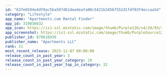 ```yaml
---
id: "637e6594e4df0ac5ba597d61deedeafa00c5421b34567552d1fdf03f4eccaa54"
category: "Lifestyle"
app_name: "Apartments.com Rental Finder"
app_id: 319836632
app_icon: https://is1-ssl.mzstatic.com/image/thumb/Purple126/v4/2d/93/3e/2d933e84-4a7f-047e-057f-0b218a99dfc8/AppIcon-0-1x_U007emarketing-0-7-0-85-220.png/1024x1024bb.png
app_screenshot: https://is1-ssl.mzstatic.com/image/thumb/PurpleSource122/v4/c7/ba/d4/c7bad4b0-f3f1-c823-0b81-1e3f2db65359/b9820dc0-cf2a-47d5-ba21-7b362174f206_6.5_Spread_1.png/1242x2688bb.png
publisher_id: 879616936
publisher_name: "Apartments LLC"
rank: 21
most_recent_release: 2023-12-07 00:00:00
release_count_in_past_year: 3
release_count_in_past_year_category: 19
release_count_in_past_year_top_in_category: 32
---
```

